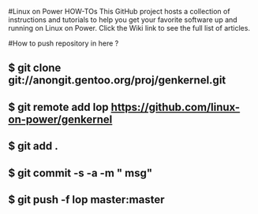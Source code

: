 
#Linux on Power HOW-TOs
This GitHub project hosts a collection of instructions and tutorials to help you get your favorite software up and running on Linux on Power. Click the Wiki link to see the full list of articles.

#How to push repository in here ?
## $ git clone git://anongit.gentoo.org/proj/genkernel.git
## $ git remote add lop https://github.com/linux-on-power/genkernel
## $ git add .
## $ git commit -s -a -m " msg"
## $ git push -f lop master:master

